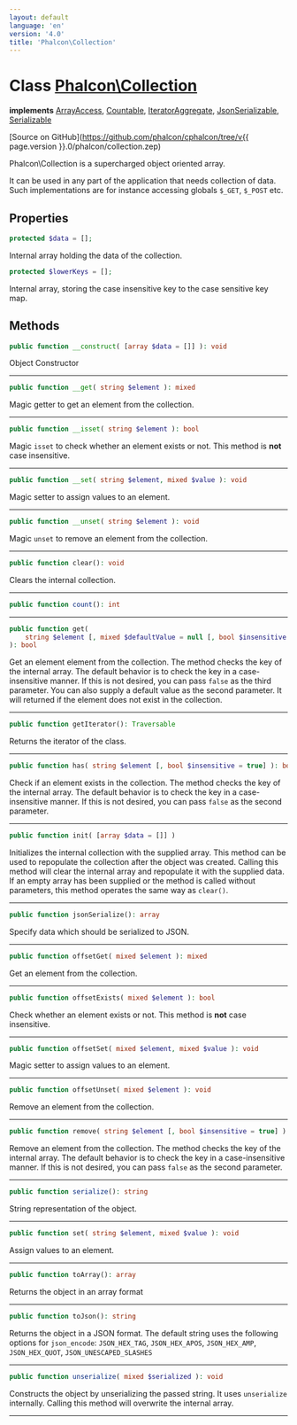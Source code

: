```yaml
---
layout: default
language: 'en'
version: '4.0'
title: 'Phalcon\Collection'
---
```

# Class [Phalcon\Collection](Phalcon_Collection)

**implements** [ArrayAccess](https://secure.php.net/manual/en/class.arrayaccess.php), [Countable](https://secure.php.net/manual/en/class.countable.php), [IteratorAggregate](https://secure.php.net/manual/en/class.iteratoraggregate.php), [JsonSerializable](https://secure.php.net/manual/en/class.jsonserializable.php), [Serializable](https://secure.php.net/manual/en/class.serializable.php)

[Source on GitHub](https://github.com/phalcon/cphalcon/tree/v{{ page.version }}.0/phalcon/collection.zep)

Phalcon\Collection is a supercharged object oriented array. 

It can be used in any part of the application that needs collection of data. Such implementations are for instance accessing globals `$_GET`, `$_POST` etc.

## Properties
```php
protected $data = [];
```
Internal array holding the data of the collection.

```php
protected $lowerKeys = [];
```
Internal array, storing the case insensitive key to the case sensitive key map.

## Methods
```php
public function __construct( [array $data = []] ): void
```
Object Constructor
<hr/>

```php
public function __get( string $element ): mixed
```
Magic getter to get an element from the collection.
<hr/>

```php
public function __isset( string $element ): bool
```
Magic `isset` to check whether an element exists or not. This method is **not** case insensitive.
<hr/>

```php
public function __set( string $element, mixed $value ): void
```
Magic setter to assign values to an element.
<hr/>

```php
public function __unset( string $element ): void
```
Magic `unset` to remove an element from the collection.
<hr/>

```php
public function clear(): void
```
Clears the internal collection.
<hr/>

```php
public function count(): int
```
<hr/>

```php
public function get( 
    string $element [, mixed $defaultValue = null [, bool $insensitive = true]] 
): bool
```
Get an element element from the collection. The method checks the key of the internal array. The default behavior is to check the key in a case-insensitive manner. If this is not desired, you can pass `false` as the third parameter. You can also supply a default value as the second parameter. It will returned if the element does not exist in the collection. 
<hr/>

```php
public function getIterator(): Traversable
```
Returns the iterator of the class.
<hr/>

```php
public function has( string $element [, bool $insensitive = true] ): bool
```
Check if an element exists in the collection. The method checks the key of the internal array. The default behavior is to check the key in a case-insensitive manner. If this is not desired, you can pass `false` as the second parameter.
<hr/>

```php
public function init( [array $data = []] )
```
Initializes the internal collection with the supplied array. This method can be used to repopulate the collection after the object was created. Calling this method will clear the internal array and repopulate it with the supplied data. If an empty array has been supplied or the method is called without parameters, this method operates the same way as `clear()`.
<hr/>

```php
public function jsonSerialize(): array
```
Specify data which should be serialized to JSON.
<hr/>

```php
public function offsetGet( mixed $element ): mixed
```
Get an element from the collection.
<hr/>

```php
public function offsetExists( mixed $element ): bool
```
Check whether an element exists or not. This method is **not** case insensitive.
<hr/>

```php
public function offsetSet( mixed $element, mixed $value ): void
```
Magic setter to assign values to an element.
<hr/>

```php
public function offsetUnset( mixed $element ): void
```
Remove an element from the collection.
<hr/>

```php
public function remove( string $element [, bool $insensitive = true] ): void
```
Remove an element from the collection. The method checks the key of the internal array. The default behavior is to check the key in a case-insensitive manner. If this is not desired, you can pass `false` as the second parameter.
<hr/>

```php
public function serialize(): string
```
String representation of the object.
<hr/>

```php
public function set( string $element, mixed $value ): void
```
Assign values to an element.
<hr/>

```php
public function toArray(): array
```
Returns the object in an array format
<hr/>

```php
public function toJson(): string
```
Returns the object in a JSON format. The default string uses the following options for `json_encode`: `JSON_HEX_TAG`, `JSON_HEX_APOS`, `JSON_HEX_AMP`, `JSON_HEX_QUOT`, `JSON_UNESCAPED_SLASHES`
<hr/>

```php
public function unserialize( mixed $serialized ): void
```
Constructs the object by unserializing the passed string. It uses `unserialize` internally. Calling this method will overwrite the internal array.
<hr/>
